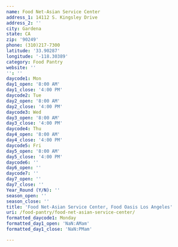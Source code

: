 ```yaml
---
name: Food Net-Asian Service Center
address_1: 14112 S. Kingsley Drive
address_2: ''
city: Gardena
state: CA
zip: '90249'
phone: (310)217-7300
latitude: '33.90287'
longitude: '-118.30389'
category: Food Pantry
website: ''
'': ''
daycode1: Mon
day1_open: '8:00 AM'
day1_close: '4:00 PM'
daycode2: Tue
day2_open: '8:00 AM'
day2_close: '4:00 PM'
daycode3: Wed
day3_open: '8:00 AM'
day3_close: '4:00 PM'
daycode4: Thu
day4_open: '8:00 AM'
day4_close: '4:00 PM'
daycode5: Fri
day5_open: '8:00 AM'
day5_close: '4:00 PM'
daycode6: ''
day6_open: ''
daycode7: ''
day7_open: ''
day7_close: ''
Year_Round (Y/N): ''
season_open: ''
season_close: ''
title: 'Food Net-Asian Service Center, Food Oasis Los Angeles'
uri: /food-pantry/food-net-asian-service-center/
formatted_daycode1: Monday
formatted_day1_open: 'NaN:AMam'
formatted_day1_close: 'NaN:PMam'

---
```

